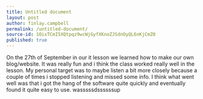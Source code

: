 ```yaml
---
title: Untitled document
layout: post
author: finlay.campbell
permalink: /untitled-document/
source-id: 1OixTCmI5XQtpqz9wcWjGyfXKnoZJSdnOyQL6nKjCmZ0
published: true
---
```

On the 27th of September in our it lesson we learned how to make our own blog/website. It was really fun and i think the class worked really well in the lesson. My personal target was to maybe listen a bit more closely because a couple of times i stopped listening and missed some info. I think what went well was that i got the hang of the software quite quickly and eventually found it quite easy to use. wasssssdssssssup

